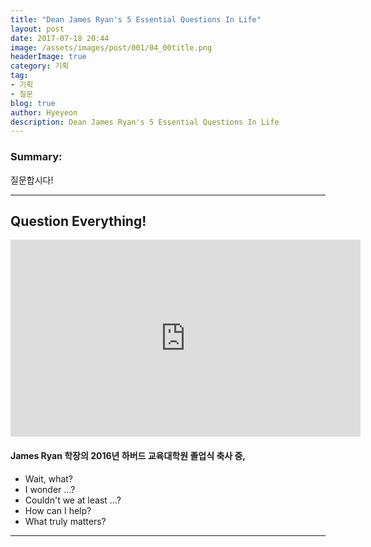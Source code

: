 ```yaml
---
title: "Dean James Ryan's 5 Essential Questions In Life"
layout: post
date: 2017-07-18 20:44
image: /assets/images/post/001/04_00title.png
headerImage: true
category: 기획
tag:
- 기획
- 질문
blog: true
author: Hyeyeon
description: Dean James Ryan's 5 Essential Questions In Life
---
```


### Summary:

질문합시다!

---

## Question Everything!

<p align="middle">
<iframe width="560" height="315" src="https://www.youtube.com/embed/bW0NguMGIbE" frameborder="0" allowfullscreen></iframe></p>

#### James Ryan 학장의 2016년 하버드 교육대학원 졸업식 축사 중,

- Wait, what?
- I wonder ...?
- Couldn't we at least ...?
- How can I help?
- What truly matters?

---
